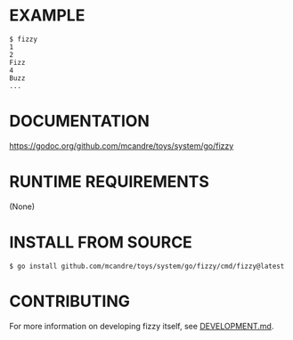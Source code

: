 # EXAMPLE

```console
$ fizzy
1
2
Fizz
4
Buzz
...
```

# DOCUMENTATION

https://godoc.org/github.com/mcandre/toys/system/go/fizzy

# RUNTIME REQUIREMENTS

(None)

# INSTALL FROM SOURCE

```console
$ go install github.com/mcandre/toys/system/go/fizzy/cmd/fizzy@latest
```

# CONTRIBUTING

For more information on developing fizzy itself, see [DEVELOPMENT.md](DEVELOPMENT.md).
